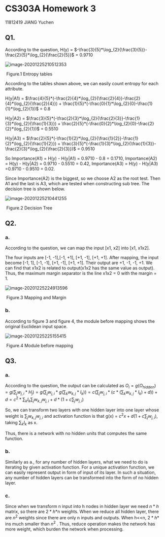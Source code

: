 # CS303A Homework 3

11812419 JIANG Yuchen

## Q1.

According to the question, H(y) = $-\frac{3}{5}*\log_{2}{\frac{3}{5}}-\frac{2}{5}*\log_{2}{\frac{2}{5}}$ = 0.9710

![image-20201225210512353](C:\Users\THINKPAD\AppData\Roaming\Typora\typora-user-images\image-20201225210512353.png)

​										Figure.1  Entropy tables

According to the tables shown above, we can easily count entropy for each attribute.

H(y|A1) = $\frac{4}{5}*(-\frac{2}{4}*\log_{2}{\frac{2}{4}}-\frac{2}{4}*\log_{2}{\frac{2}{4}}) + \frac{1}{5}*(-\frac{0}{1}*\log_{2}{0}-\frac{1}{1}*\log_{2}{1})$ = 0.8

H(y|A2) = $\frac{3}{5}*(-\frac{2}{3}*\log_{2}{\frac{2}{3}}-\frac{1}{3}*\log_{2}{\frac{1}{3}}) + \frac{2}{5}*(-\frac{0}{2}*\log_{2}{0}-\frac{2}{2}*\log_{2}{1})$ = 0.5510

H(y|A3) = $\frac{2}{5}*(-\frac{1}{2}*\log_{2}{\frac{1}{2}}-\frac{1}{2}*\log_{2}{\frac{1}{2}}) + \frac{3}{5}*(-\frac{1}{3}*\log_{2}{\frac{1}{3}}-\frac{2}{3}*\log_{2}{\frac{2}{3}})$ = 0.9510

So Importance(A1) = H(y) - H(y|A1) = 0.9710 - 0.8 = 0.1710, Importance(A2) = H(y) - H(y|A2) = 0.9710 - 0.5510 = 0.42, Importance(A3) = H(y) - H(y|A3) =0.9710 - 0.9510 = 0.02.

Since Importance(A2) is the biggest, so we choose A2 as the root test. Then A1 and the last is A3, which are tested when constructing sub tree. The decision tree is shown below.

![image-20201225210441255](C:\Users\THINKPAD\AppData\Roaming\Typora\typora-user-images\image-20201225210441255.png)

​											Figure.2  Decision Tree



## Q2.

### a.

According to the question, we can map the input [x1, x2] into [x1, x1x2].

The four inputs are [-1, -1],[-1, +1], [+1, -1], [+1, +1]. After mapping, the input become [-1, 1], [-1, -1], [+1, -1], [+1, +1]. Their output are +1, -1, -1, +1. We can find that x1x2 is related to output(x1x2 has the same value as output). Thus, the maximum margin separator is the line x1x2 = 0 with the margin = 1.

![image-20201225224913596](C:\Users\THINKPAD\AppData\Roaming\Typora\typora-user-images\image-20201225224913596.png)

​														Figure.3 Mapping and Margin



### b.

According to figure 3 and figure 4, the module before mapping shows the original Euclidean input space.

![image-20201225225155415](C:\Users\THINKPAD\AppData\Roaming\Typora\typora-user-images\image-20201225225155415.png)

​											Figure.4 Module before mapping



## Q3.

### a.

According to the question, the output can be calculated as $O_i = g(O_{hidden}) = g(\sum_{j} w_{j,i}*H_j) = g(\sum_{j} w_{j,i}*g(\sum_k w_{k,j}*I_k)) = c(\sum_{j} w_{j,i}*(c*(\sum_k w_{k,j}*I_k)+d)) + d = c^2 *\sum_k I_k\sum_j w_{k,j}w_{j,i} + d*(1+c\sum_j w_{j,i})$

So, we can transform two layers with one hidden layer into one layer whose weight is $\sum_j w_{k,j} w_{j,i}$ and activation function is that g(x) = $c^2 x+d(1+c\sum_j w_{j,i})$, taking $\sum_k I_k$ as x.

Thus, there is a network with no hidden units that computes the same function.



### b.

Similarly as a., for any number of hidden layers, what we need to do is iterating by given activation function. For a unique activation function, we can easily represent output in form of input of its layer. In such a situation, any number of hidden layers can be transformed into the form of no hidden layer.



### c.

Since when we transform n input into h nodes in hidden layer we need $n*h$ matrix, so there are $2*h*$n weights. When we reduce all hidden layer, there are $n^2$ weights since there are only n inputs and outputs. When h<<n,  $2*h*$ ins much smaller than  $n^2$ . Thus, reduce operation makes the network has more weight, which burden the network when processing.



